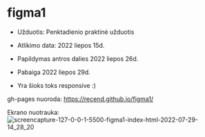# figma1

- Užduotis: Penktadienio praktinė užduotis


- Atlikimo data: 2022 liepos 15d.
- Papildymas antros dalies 2022 liepos 26d.
- Pabaiga 2022 liepos 29d.
- Yra šioks toks responsive :)

gh-pages nuoroda: https://recend.github.io/figma1/

Ekrano nuotrauka:
![screencapture-127-0-0-1-5500-figma1-index-html-2022-07-29-14_28_20](https://user-images.githubusercontent.com/106965421/181749707-1ed9d9ed-228a-4d8c-ab27-e2d933b8ed76.png)

